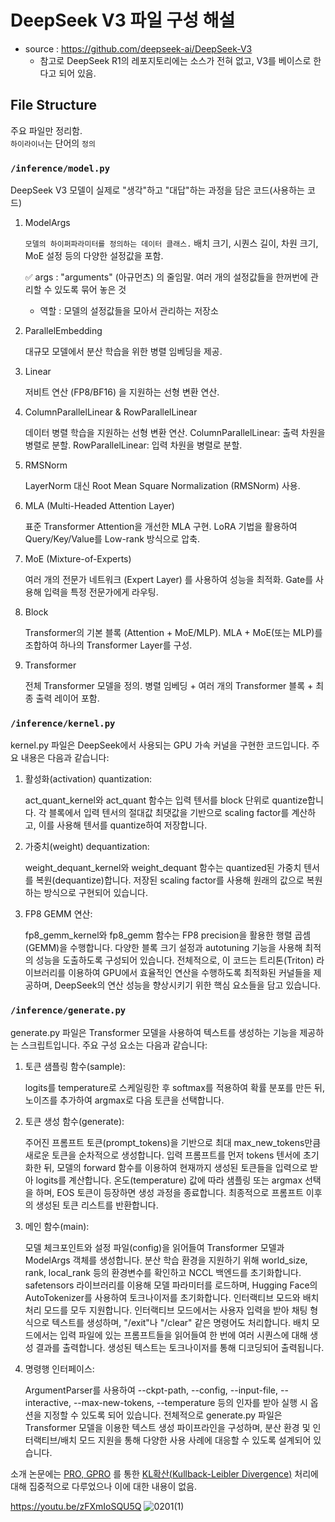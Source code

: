 # DeepSeek V3 파일 구성 해설

- source : https://github.com/deepseek-ai/DeepSeek-V3
    - 참고로 DeepSeek R1의 레포지토리에는 소스가 전혀 없고, V3를 베이스로 한다고 되어 있음.

## File Structure

주요 파일만 정리함.  
`하이라이너`는 단어의 `정의`

### `/inference/model.py`
DeepSeek V3 모델이 실제로 "생각"하고 "대답"하는 과정을 담은 코드(사용하는 코드)

1. ModelArgs

    `모델의 하이퍼파라미터를 정의하는 데이터 클래스.`
    배치 크기, 시퀀스 길이, 차원 크기, MoE 설정 등의 다양한 설정값을 포함.  

    ✅ args : "arguments" (아규먼츠) 의 줄임말. 여러 개의 설정값들을 한꺼번에 관리할 수 있도록 묶어 놓은 것  
    
    * 역할 : 모델의 설정값들을 모아서 관리하는 저장소

2. ParallelEmbedding

    대규모 모델에서 분산 학습을 위한 병렬 임베딩을 제공.

3. Linear

    저비트 연산 (FP8/BF16) 을 지원하는 선형 변환 연산.

4. ColumnParallelLinear & RowParallelLinear

    데이터 병렬 학습을 지원하는 선형 변환 연산.
    ColumnParallelLinear: 출력 차원을 병렬로 분할.
    RowParallelLinear: 입력 차원을 병렬로 분할.

5. RMSNorm

    LayerNorm 대신 Root Mean Square Normalization (RMSNorm) 사용.

6. MLA (Multi-Headed Attention Layer)

    표준 Transformer Attention을 개선한 MLA 구현.
    LoRA 기법을 활용하여 Query/Key/Value를 Low-rank 방식으로 압축.

7. MoE (Mixture-of-Experts)

    여러 개의 전문가 네트워크 (Expert Layer) 를 사용하여 성능을 최적화.
    Gate를 사용해 입력을 특정 전문가에게 라우팅.

8. Block

    Transformer의 기본 블록 (Attention + MoE/MLP).
    MLA + MoE(또는 MLP)를 조합하여 하나의 Transformer Layer를 구성.

9. Transformer
 
    전체 Transformer 모델을 정의.
    병렬 임베딩 + 여러 개의 Transformer 블록 + 최종 출력 레이어 포함.


### `/inference/kernel.py`
kernel.py 파일은 DeepSeek에서 사용되는 GPU 가속 커널을 구현한 코드입니다. 주요 내용은 다음과 같습니다:

1. 활성화(activation) quantization:

    act_quant_kernel와 act_quant 함수는 입력 텐서를 block 단위로 quantize합니다.
    각 블록에서 입력 텐서의 절대값 최댓값을 기반으로 scaling factor를 계산하고, 이를 사용해 텐서를 quantize하여 저장합니다. 

2. 가중치(weight) dequantization:

    weight_dequant_kernel와 weight_dequant 함수는 quantized된 가중치 텐서를 복원(dequantize)합니다.
    저장된 scaling factor를 사용해 원래의 값으로 복원하는 방식으로 구현되어 있습니다. 

3. FP8 GEMM 연산:

    fp8_gemm_kernel와 fp8_gemm 함수는 FP8 precision을 활용한 행렬 곱셈(GEMM)을 수행합니다.
    다양한 블록 크기 설정과 autotuning 기능을 사용해 최적의 성능을 도출하도록 구성되어 있습니다. 
    전체적으로, 이 코드는 트리톤(Triton) 라이브러리를 이용하여 GPU에서 효율적인 연산을 수행하도록 최적화된 커널들을 제공하며, DeepSeek의 연산 성능을 향상시키기 위한 핵심 요소들을 담고 있습니다.

### `/inference/generate.py`

generate.py 파일은 Transformer 모델을 사용하여 텍스트를 생성하는 기능을 제공하는 스크립트입니다. 주요 구성 요소는 다음과 같습니다:

1. 토큰 샘플링 함수(sample):

    logits를 temperature로 스케일링한 후 softmax를 적용하여 확률 분포를 만든 뒤, 노이즈를 추가하여 argmax로 다음 토큰을 선택합니다. 

2. 토큰 생성 함수(generate):

    주어진 프롬프트 토큰(prompt_tokens)을 기반으로 최대 max_new_tokens만큼 새로운 토큰을 순차적으로 생성합니다.
    입력 프롬프트를 먼저 tokens 텐서에 초기화한 뒤, 모델의 forward 함수를 이용하여 현재까지 생성된 토큰들을 입력으로 받아 logits를 계산합니다.
    온도(temperature) 값에 따라 샘플링 또는 argmax 선택을 하며, EOS 토큰이 등장하면 생성 과정을 종료합니다.
    최종적으로 프롬프트 이후의 생성된 토큰 리스트를 반환합니다. 

3. 메인 함수(main):

    모델 체크포인트와 설정 파일(config)을 읽어들여 Transformer 모델과 ModelArgs 객체를 생성합니다.
    분산 학습 환경을 지원하기 위해 world_size, rank, local_rank 등의 환경변수를 확인하고 NCCL 백엔드를 초기화합니다.
    safetensors 라이브러리를 이용해 모델 파라미터를 로드하며, Hugging Face의 AutoTokenizer를 사용하여 토크나이저를 초기화합니다.
    인터랙티브 모드와 배치 처리 모드를 모두 지원합니다.
    인터랙티브 모드에서는 사용자 입력을 받아 채팅 형식으로 텍스트를 생성하며, "/exit"나 "/clear" 같은 명령어도 처리합니다.
    배치 모드에서는 입력 파일에 있는 프롬프트들을 읽어들여 한 번에 여러 시퀀스에 대해 생성 결과를 출력합니다.
    생성된 텍스트는 토크나이저를 통해 디코딩되어 출력됩니다. 

4. 명령행 인터페이스:

    ArgumentParser를 사용하여 --ckpt-path, --config, --input-file, --interactive, --max-new-tokens, --temperature 등의 인자를 받아 실행 시 옵션을 지정할 수 있도록 되어 있습니다.
    전체적으로 generate.py 파일은 Transformer 모델을 이용한 텍스트 생성 파이프라인을 구성하며, 분산 환경 및 인터랙티브/배치 모드 지원을 통해 다양한 사용 사례에 대응할 수 있도록 설계되어 있습니다.

소개 논문에는 [PRO, GPRO](https://github.com/LowyShin/KnowledgeBase/blob/master/dic/a/AI/PPO_DPO_KTO_GRPO_Comparison.md) 를 통한 [KL확산(Kullback-Leibler Divergence)](https://github.com/LowyShin/KnowledgeBase/blob/master/dic/a/AI/Kullback-Leibler.md) 처리에 대해 집중적으로 다루었으나 
이에 대한 내용이 없음. 

https://youtu.be/zFXmIoSQU5Q
![0201(1)](https://github.com/user-attachments/assets/67146c3b-32c4-4114-872a-5364fcc10267)


